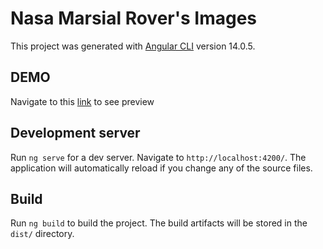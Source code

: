 # Nasa Marsial Rover's Images

This project was generated with [Angular CLI](https://github.com/angular/angular-cli) version 14.0.5.

## DEMO

Navigate to this [link](https://luxury-cranachan-43283a.netlify.app) to see preview

## Development server

Run `ng serve` for a dev server. Navigate to `http://localhost:4200/`. The application will automatically reload if you change any of the source files.

## Build

Run `ng build` to build the project. The build artifacts will be stored in the `dist/` directory.
